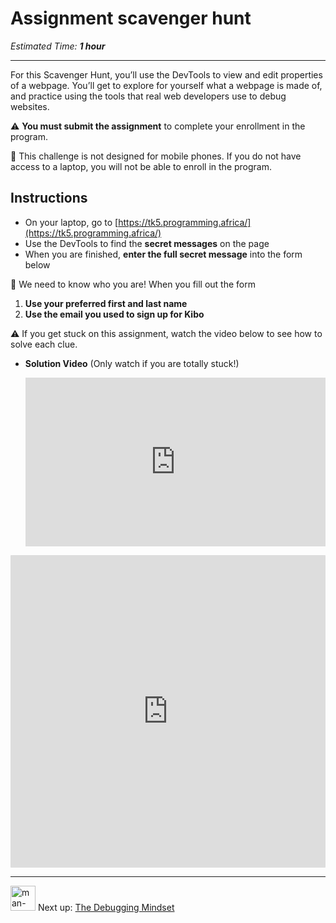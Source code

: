 # Assignment scavenger hunt

*Estimated Time: **1 hour***

---

For this Scavenger Hunt, you’ll use the DevTools to view and edit properties of a webpage. You’ll get to explore for yourself what a webpage is made of, and practice using the tools that real web developers use to debug websites.

<aside>


⚠️ **You must submit the assignment** to complete your enrollment in the program.

</aside>

<aside>


📵 This challenge is not designed for mobile phones. If you do not have access to a laptop, you will not be able to enroll in the program.

</aside>

## Instructions

- On your laptop, go to [https://tk5.programming.africa/](https://tk5.programming.africa/)
- Use the DevTools to find the **secret messages** on the page
- When you are finished, **enter the full secret message** into the form below

<aside>


🚨 We need to know who you are! When you fill out the form

1. **Use your preferred first and last name**
2. **Use the email you used to sign up for Kibo**
</aside>

<aside>


⚠️ If you get stuck on this assignment, watch the video below to see how to solve each clue.

- **Solution Video** (Only watch if you are totally stuck!)
    
    <div style="position: relative; padding-bottom: 56.25%; height: 0;"><iframe src="https://www.loom.com/embed/6c15b25937af4431b5a5c7ed85ec26ff" frameborder="0" webkitallowfullscreen mozallowfullscreen allowfullscreen style="position: absolute; top: 0; left: 0; width: 100%; height: 100%;"></iframe></div>
    
</aside>

<div style="width:100%;height:500px;"><iframe src="https://docs.google.com/forms/d/e/1FAIpQLSc8ERyFq4Qnx7DzpjEF9awUW0Dq2e5AgYJBP5NvrU1gxRal_Q/viewform?usp=sf_link" frameborder="0" sandbox="allow-scripts allow-popups allow-top-navigation-by-user-activation allow-forms allow-same-origin" allowfullscreen="" style="width: 100%; height: 100%; border-radius: 1px; pointer-events: auto; background-color: white;"></iframe></div>

---

<aside>


<img src="/web-foundations-april-2022/learning-with-kibo/man-in-hike.png" alt="man-in-hike.png" width="40px" /> Next up: [The Debugging Mindset](/web-foundations-april-2022/learning-with-kibo/the-debugging-mindset.md)

</aside>